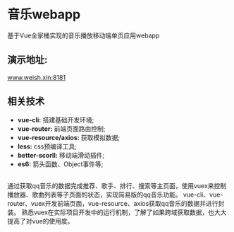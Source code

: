 # 音乐webapp
基于Vue全家桶实现的音乐播放移动端单页应用webapp

## 演示地址:
www.weish.xin:8181

## 相关技术
* **vue-cli:** 搭建基础开发环境;
* **vue-router:** 前端页面路由控制; 
* **vue-resource/axios:** 获取模拟数据;
* **less:** css预编译工具;
* **better-scorll:** 移动端滑动插件;
* **es6:** 箭头函数、Object事件等;

## 
通过获取qq音乐的数据完成推荐、歌手、排行、搜索等主页面，使用vuex来控制播放器、歌曲列表等子页面的状态，实现简易版的qq音乐功能。
vue-cli、vue-router、vuex开发前端页面，vue-resource、axios获取qq音乐的数据并进行封装。
熟悉vuex在实际项目开发中的运行机制，了解了如果跨域获取数据，也大大提高了对vue的使用度。
